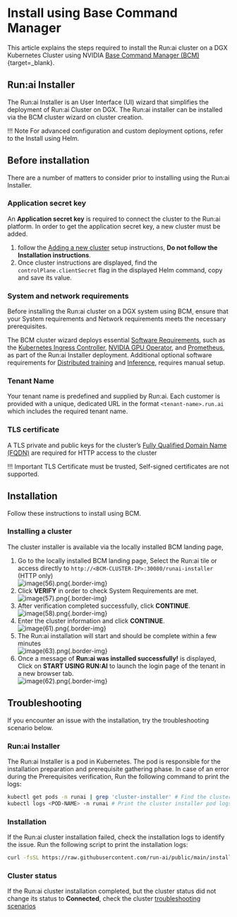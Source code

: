 # Install using Base Command Manager

This article explains the steps required to install the Run:ai cluster on a DGX Kubernetes Cluster using NVIDIA [Base Command Manager (BCM)](https://docs.nvidia.com/base-command-manager/index.html){target=_blank}.

## Run:ai Installer

The Run:ai Installer is an User Interface (UI) wizard that simplifies the deployment of Run:ai Cluster on DGX. The Run:ai installer can be installed via the BCM cluster wizard on cluster creation.

!!! Note
    For advanced configuration and custom deployment options, refer to the Install using Helm.

## Before installation

There are a number of matters to consider prior to installing using the Run:ai Installer.

### Application secret key

An **Application secret key** is required to connect the cluster to the Run:ai platform. In order to get the application secret key, a new cluster must be added.

1.  follow the [Adding a new cluster](./cluster-install.md) setup instructions, **Do not follow the Installation instructions**.
2.  Once cluster instructions are displayed, find the `controlPlane.clientSecret` flag in the displayed Helm command, copy and save its value.


### System and network requirements

Before installing the Run:ai cluster on a DGX system using BCM, ensure that your System requirements and Network requirements meets the necessary prerequisites.

The BCM cluster wizard deploys essential [Software Requirements](./cluster-prerequisites.md#software-requirements), such as the [Kubernetes Ingress Controller](./cluster-prerequisites.md#kubernetes-ingress-controller), [NVIDIA GPU Operator](./cluster-prerequisites.md#nvidia-gpu-operator), and [Prometheus](./cluster-prerequisites.md#prometheus), as part of the Run:ai Installer deployment. Additional optional software requirements for [Distributed training](./cluster-prerequisites.md#distributed-training) and [Inference](./cluster-prerequisites.md#inference), requires manual setup.

### Tenant Name

Your tenant name is predefined and supplied by Run:ai. Each customer is provided with a unique, dedicated URL in the format `<tenant-name>.run.ai` which includes the required tenant name.

### TLS certificate

A TLS private and public keys for the cluster’s [Fully Qualified Domain Name (FQDN)](./cluster-prerequisites.md#fully-qualified-domain-name-fqdn) are required for HTTP access to the cluster

!!! Important
    TLS Certificate must be trusted, Self-signed certificates are not supported.

## Installation

Follow these instructions to install using BCM.

### Installing a cluster

The cluster installer is available via the locally installed BCM landing page,

<style>
.border-img {
  border: 2px solid black;
  border-radius: 10px;
}
</style>

1.  Go to the locally installed BCM landing page, Select the Run:ai tile or access directly to `http://<BCM-CLUSTER-IP>:30080/runai-installer` (HTTP only)  
![image(56).png](img/bcm1.png){.border-img}
2.  Click **VERIFY** in order to check System Requirements are met.  
    ![image(57).png](img/bcm2.png){.border-img}
3.  After verification completed successfully, click **CONTINUE**.  
    ![image(58).png](img/bcm2.5.png){.border-img}
4.  Enter the cluster information and click **CONTINUE**.  
    ![image(61).png](img/bcm3.png){.border-img}
5.  The Run:ai installation will start and should be complete within a few minutes  
    ![image(63).png](img/bcm4.png){.border-img}
6.  Once a message of **Run:ai was installed successfully!** is displayed, Click on **START USING RUN:AI** to launch the login page of the tenant in a new browser tab.  
    ![image(62).png](img/bcm5.png){.border-img}

## Troubleshooting

If you encounter an issue with the installation, try the troubleshooting scenario below.

### Run:ai Installer

The Run:ai Installer is a pod in Kubernetes. The pod is responsible for the installation preparation and prerequisite gathering phase. In case of an error during the Prerequisites verification, Run the following command to print the logs:

``` bash
kubectl get pods -n runai | grep 'cluster-installer' # Find the cluster installer pod's name
kubectl logs <POD-NAME> -n runai # Print the cluster installer pod logs
```
### Installation

If the Run:ai cluster installation failed, check the installation logs to identify the issue. Run the following script to print the installation logs:

``` bash
curl -fsSL https://raw.githubusercontent.com/run-ai/public/main/installation/get-installation-logs.sh
```

### Cluster status

If the Run:ai cluster installation completed, but the cluster status did not change its status to **Connected**, check the cluster [troubleshooting scenarios](../../config/clusters.md#troubleshooting-scenarios)